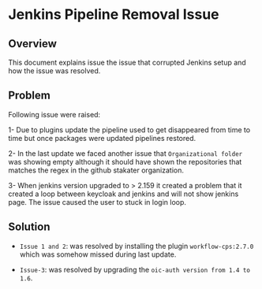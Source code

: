 # Jenkins Pipeline Removal Issue

## Overview

This document explains issue the issue that corrupted Jenkins setup and how the issue was resolved.

## Problem

Following issue were raised:

1-  Due to plugins update the pipeline used to get disappeared from time to time but once packages were updated pipelines restored.

2- In the last update we faced another issue that `Organizational folder` was showing empty although it should have shown the repositories that matches the regex in the github stakater organization.

3-  When jenkins version upgraded to > 2.159 it created a problem that it created a loop between keycloak and jenkins and will not show jenkins page. The issue caused the user to stuck in login loop.

## Solution

* `Issue 1 and 2`: was resolved by installing the plugin `workflow-cps:2.7.0` which was somehow missed during last update.

* `Issue-3`: was resolved by upgrading the `oic-auth version from 1.4 to 1.6`.